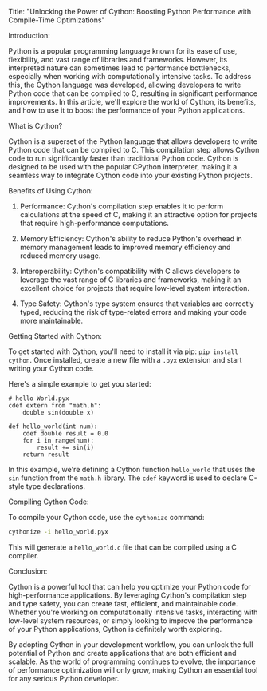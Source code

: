 Title: "Unlocking the Power of Cython: Boosting Python Performance with Compile-Time Optimizations"

Introduction:

Python is a popular programming language known for its ease of use, flexibility, and vast range of libraries and frameworks. However, its interpreted nature can sometimes lead to performance bottlenecks, especially when working with computationally intensive tasks. To address this, the Cython language was developed, allowing developers to write Python code that can be compiled to C, resulting in significant performance improvements. In this article, we'll explore the world of Cython, its benefits, and how to use it to boost the performance of your Python applications.

What is Cython?

Cython is a superset of the Python language that allows developers to write Python code that can be compiled to C. This compilation step allows Cython code to run significantly faster than traditional Python code. Cython is designed to be used with the popular CPython interpreter, making it a seamless way to integrate Cython code into your existing Python projects.

Benefits of Using Cython:

1. Performance: Cython's compilation step enables it to perform calculations at the speed of C, making it an attractive option for projects that require high-performance computations.

2. Memory Efficiency: Cython's ability to reduce Python's overhead in memory management leads to improved memory efficiency and reduced memory usage.

3. Interoperability: Cython's compatibility with C allows developers to leverage the vast range of C libraries and frameworks, making it an excellent choice for projects that require low-level system interaction.

4. Type Safety: Cython's type system ensures that variables are correctly typed, reducing the risk of type-related errors and making your code more maintainable.

Getting Started with Cython:

To get started with Cython, you'll need to install it via pip: `pip install cython`. Once installed, create a new file with a `.pyx` extension and start writing your Cython code.

Here's a simple example to get you started:
```cython
# hello World.pyx
cdef extern from "math.h":
    double sin(double x)

def hello_world(int num):
    cdef double result = 0.0
    for i in range(num):
        result += sin(i)
    return result
```
In this example, we're defining a Cython function `hello_world` that uses the `sin` function from the `math.h` library. The `cdef` keyword is used to declare C-style type declarations.

Compiling Cython Code:

To compile your Cython code, use the `cythonize` command:
```bash
cythonize -i hello_world.pyx
```
This will generate a `hello_world.c` file that can be compiled using a C compiler.

Conclusion:

Cython is a powerful tool that can help you optimize your Python code for high-performance applications. By leveraging Cython's compilation step and type safety, you can create fast, efficient, and maintainable code. Whether you're working on computationally intensive tasks, interacting with low-level system resources, or simply looking to improve the performance of your Python applications, Cython is definitely worth exploring.

By adopting Cython in your development workflow, you can unlock the full potential of Python and create applications that are both efficient and scalable. As the world of programming continues to evolve, the importance of performance optimization will only grow, making Cython an essential tool for any serious Python developer.